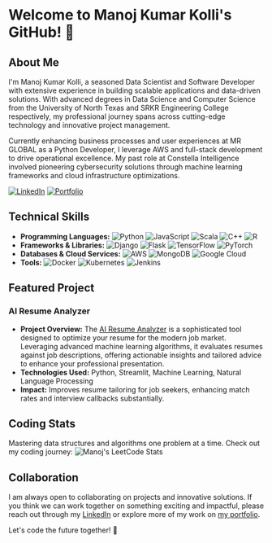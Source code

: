 <!--
**ManojKumarKolli/ManojKumarKolli** is a ✨ _special_ ✨ repository because its `README.md` (this file) appears on your GitHub profile.

Here are some ideas to get you started:

- 🔭 I’m currently working on ...
- 🌱 I’m currently learning ...
- 👯 I’m looking to collaborate on ...
- 🤔 I’m looking for help with ...
- 💬 Ask me about ...
- 📫 How to reach me: ...
- 😄 Pronouns: ...
- ⚡ Fun fact: ...
-->

# Welcome to Manoj Kumar Kolli's GitHub! 👋

## About Me
I'm Manoj Kumar Kolli, a seasoned Data Scientist and Software Developer with extensive experience in building scalable applications and data-driven solutions. With advanced degrees in Data Science and Computer Science from the University of North Texas and SRKR Engineering College respectively, my professional journey spans across cutting-edge technology and innovative project management.

Currently enhancing business processes and user experiences at MR GLOBAL as a Python Developer, I leverage AWS and full-stack development to drive operational excellence. My past role at Constella Intelligence involved pioneering cybersecurity solutions through machine learning frameworks and cloud infrastructure optimizations.

<!-- 🔗 [LinkedIn](https://www.linkedin.com/in/manoj-kumar-kolli/) | 🔗 [Portfolio](https://manojkumarkolli.wixstudio.io/manojportfolio) -->
[![LinkedIn](https://img.shields.io/badge/LinkedIn-0077B5?style=for-the-badge&logo=linkedin&logoColor=white)](https://www.linkedin.com/in/manoj-kumar-kolli/)
[![Portfolio](https://img.shields.io/badge/Portfolio-0A0A0A?style=for-the-badge&logo=portfolio&logoColor=white)](https://manojkumarkolli.wixstudio.io/manojportfolio)


## Technical Skills
- **Programming Languages:** ![Python](https://img.shields.io/badge/-Python-3776AB?style=flat-square&logo=python&logoColor=white) ![JavaScript](https://img.shields.io/badge/-JavaScript-F7DF1E?style=flat-square&logo=javascript&logoColor=black) ![Scala](https://img.shields.io/badge/-Scala-DC322F?style=flat-square&logo=scala&logoColor=white) ![C++](https://img.shields.io/badge/-C++-00599C?style=flat-square&logo=cplusplus&logoColor=white) ![R](https://img.shields.io/badge/-R-276DC3?style=flat-square&logo=r&logoColor=white)
- **Frameworks & Libraries:** ![Django](https://img.shields.io/badge/-Django-092E20?style=flat-square&logo=django&logoColor=white) ![Flask](https://img.shields.io/badge/-Flask-000000?style=flat-square&logo=flask&logoColor=white) ![TensorFlow](https://img.shields.io/badge/-TensorFlow-FF6F00?style=flat-square&logo=tensorflow&logoColor=white) ![PyTorch](https://img.shields.io/badge/-PyTorch-EE4C2C?style=flat-square&logo=pytorch&logoColor=white)
- **Databases & Cloud Services:** ![AWS](https://img.shields.io/badge/-AWS-232F3E?style=flat-square&logo=amazon-aws&logoColor=white) ![MongoDB](https://img.shields.io/badge/-MongoDB-47A248?style=flat-square&logo=mongodb&logoColor=white) ![Google Cloud](https://img.shields.io/badge/-Google_Cloud-4285F4?style=flat-square&logo=google-cloud&logoColor=white)
- **Tools:** ![Docker](https://img.shields.io/badge/-Docker-2496ED?style=flat-square&logo=docker&logoColor=white) ![Kubernetes](https://img.shields.io/badge/-Kubernetes-326CE5?style=flat-square&logo=kubernetes&logoColor=white) ![Jenkins](https://img.shields.io/badge/-Jenkins-D24939?style=flat-square&logo=jenkins&logoColor=white)

## Featured Project
### AI Resume Analyzer
<!-- ![AI Resume Analyzer](https://your-image-url.com/placeholder.png) --> <!-- Replace this with a relevant image URL -->
- **Project Overview:** The [AI Resume Analyzer](https://airesumeanalyzer.streamlit.app/) is a sophisticated tool designed to optimize your resume for the modern job market. Leveraging advanced machine learning algorithms, it evaluates resumes against job descriptions, offering actionable insights and tailored advice to enhance your professional presentation.
- **Technologies Used:** Python, Streamlit, Machine Learning, Natural Language Processing
- **Impact:** Improves resume tailoring for job seekers, enhancing match rates and interview callbacks substantially.

## Coding Stats
Mastering data structures and algorithms one problem at a time. Check out my coding journey:
![Manoj's LeetCode Stats](https://leetcode.card.workers.dev/manojkumarkolli?theme=dark&font=baloo&extension=null)

## Collaboration
I am always open to collaborating on projects and innovative solutions. If you think we can work together on something exciting and impactful, please reach out through my [LinkedIn](https://www.linkedin.com/in/manoj-kumar-kolli/) or explore more of my work on [my portfolio](https://manojkumarkolli.wixstudio.io/manojportfolio).

Let's code the future together! 🚀

